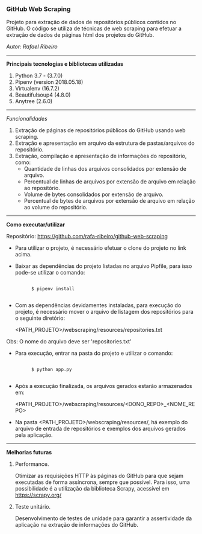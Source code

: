 ### GitHub Web Scraping

Projeto para extração de dados de repositórios públicos contidos no GitHub.
O código se utiliza de técnicas de web scraping para efetuar a extração de dados de páginas html dos projetos do GitHub.

*Autor: Rafael Ribeiro*

---

**Principais tecnologias e bibliotecas utilizadas**

1. Python 3.7 - (3.7.0)
2. Pipenv (version 2018.05.18)
3. Virtualenv (16.7.2)
4. Beautifulsoup4 (4.8.0)
5. Anytree (2.6.0) 

---

*Funcionalidades*
1. Extração de páginas de repositórios públicos do GitHub usando web scraping.
2. Extração e apresentação em arquivo da estrutura de pastas/arquivos do repositório.
3. Extração, compilação e apresentação de informações do repositório, como:
    * Quantidade de linhas dos arquivos consolidados por extensão de arquivo.
    * Percentual de linhas de arquivos por extensão de arquivo em relação ao repositório. 
    * Volume de bytes consolidados por extensão de arquivo.
    * Percentual de bytes de arquivos por extensão de arquivo em relação ao volume do repositório.

---

**Como executar/utilizar**

Repositório: https://github.com/rafa-ribeiro/github-web-scraping

* Para utilizar o projeto, é necessário efetuar o clone do projeto no link acima.
* Baixar as dependências do projeto listadas no arquivo Pipfile, para isso pode-se utilizar o comando:

    <code>
        $ pipenv install
    </code> 
    
* Com as dependências devidamentes instaladas, para execução do projeto, é necessário mover o arquivo de listagem dos repositórios para o seguinte diretório:
    
    <PATH_PROJETO>/webscraping/resources/repositories.txt

Obs: O nome do arquivo deve ser 'repositories.txt'

* Para execução, entrar na pasta do projeto e utilizar o comando:
    
    <code>
        $ python app.py
    </code>
    
* Após a execução finalizada, os arquivos gerados estarão armazenados em:

    <PATH_PROJETO>/webscraping/resources/<DONO_REPO>_<NOME_REPO>
   
   
* Na pasta <PATH_PROJETO>/webscraping/resources/, há exemplo do arquivo de entrada de repositórios e exemplos dos 
arquivos gerados pela aplicação. 
---

**Melhorias futuras**

1. Performance. 

    Otimizar as requisições HTTP às páginas do GitHub para que sejam executadas de forma assíncrona, sempre que possível. 
Para isso, uma possibilidade é a utilização da biblioteca Scrapy, acessível em https://scrapy.org/

2. Teste unitário.

    Desenvolvimento de testes de unidade para garantir a assertividade da aplicação na extração de informações do GitHub.